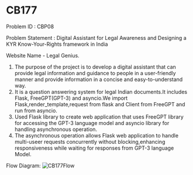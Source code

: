 # CB177
Problem ID : CBP08

Problem Statement : Digital Assistant for Legal Awareness and Designing a KYR Know-Your-Rights framework in India

Website Name - Legal Genius.

1. The purpose of the project is to develop a digital assistant that can provide legal information and guidance to people in a user-friendly manner and provide information in a concise and easy-to-understand way.
2. It is a question answering system for legal Indian documents.It includes Flask, FreeGPT(GPT-3) and asyncio.We import Flask,render_template,request from flask and Client from FreeGPT and run from asyncio.
3. Used Flask library to create web application that uses FreeGPT library for accessing the GPT-3 language model and asyncio library for handling asynchronous operation.
4. The asynchronous operation allows Flask web application to handle multi-useer requests concurrently without blocking,enhancing responsiveness while waiting for responses from GPT-3 language Model.


Flow Diagram:
![CB177Flow](https://github.com/Anytng-lan/CB177/assets/145493178/f3fcfb94-991e-48e1-8207-2187f7447ecf)


